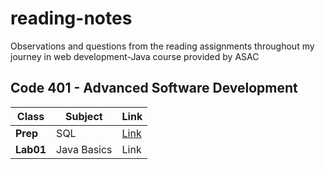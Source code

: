 
# reading-notes
Observations and questions from the reading assignments throughout my journey in web development-Java course provided by ASAC

## Code 401 - Advanced Software Development


| Class        | Subject   | Link       |
|--------------|-----------|------------|
| **Prep**     | SQL       | [Link](https://baraahabusara.github.io/reading-notes/SQL/SQL)       |
| **Lab01**   | Java Basics  |Link  |
